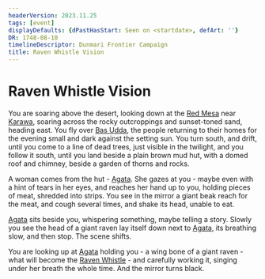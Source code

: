 ```yaml
---
headerVersion: 2023.11.25
tags: [event]
displayDefaults: {dPastHasStart: Seen on <startdate>, defArt: ''}
DR: 1748-08-10
timelineDescriptor: Dunmari Frontier Campaign
title: Raven Whistle Vision
---
```

# Raven Whistle Vision

You are soaring above the desert, looking down at the [Red Mesa](<../../../gazetteer/greater-dunmar/realms/dunmar/eastern-dunmar/red-mesa.md>) near [Karawa](<../../../gazetteer/greater-dunmar/realms/dunmar/eastern-dunmar/karawa.md>), soaring across the rocky outcroppings and sunset-toned sand, heading east. You fly over [Bas Udda](<../../../gazetteer/greater-dunmar/realms/dunmar/eastern-dunmar/bas-udda.md>), the people returning to their homes for the evening small and dark against the setting sun. You turn south, and drift, until you come to a line of dead trees, just visible in the twilight, and you follow it south, until you land beside a plain brown mud hut, with a domed roof and chimney, beside a garden of thorns and rocks.

A woman comes from the hut - [Agata](<../../../people/fey/agata.md>). She gazes at you - maybe even with a hint of tears in her eyes, and reaches her hand up to you, holding pieces of meat, shredded into strips. You see in the mirror a giant beak reach for the meat, and cough several times, and shake its head, unable to eat.

[Agata](<../../../people/fey/agata.md>) sits beside you, whispering something, maybe telling a story. Slowly you see the head of a giant raven lay itself down next to [Agata](<../../../people/fey/agata.md>), its breathing slow, and then stop. The scene shifts.

You are looking up at [Agata](<../../../people/fey/agata.md>) holding you - a wing bone of a giant raven - what will become the [Raven Whistle](<../treasure/raven-whistle.md>) - and carefully working it, singing under her breath the whole time. And the mirror turns black.